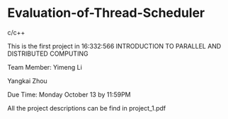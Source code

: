 Evaluation-of-Thread-Scheduler
==============================

c/c++

This is the first project in 16:332:566 INTRODUCTION TO PARALLEL AND DISTRIBUTED COMPUTING

Team Member:
Yimeng Li

Yangkai Zhou

Due Time:
Monday October 13 by 11:59PM

All the project descriptions can be find in project_1.pdf
